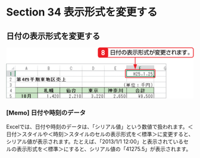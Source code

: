 # Section 34 表示形式を変更する

## 日付の表示形式を変更する

![](004.png)

### [Memo] 日付や時刻のデータ

Excelでは、日付や時刻のデータは、「シリアル値」という数値で扱われます。＜日付＞スタイルや＜時刻＞スタイルのセルの表示形式を＜標準＞に変更すると、シリアル値が表示されます。たとえば、「2013/1/1 12:00」と表示されているセルの表示形式を＜標準＞にすると、シリアル値の「41275.5」が表示されます。
